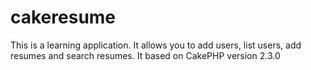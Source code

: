 # cakeresume

This is a learning application. It allows you to add users, list users, add resumes and search resumes.
It based on CakePHP version 2.3.0
